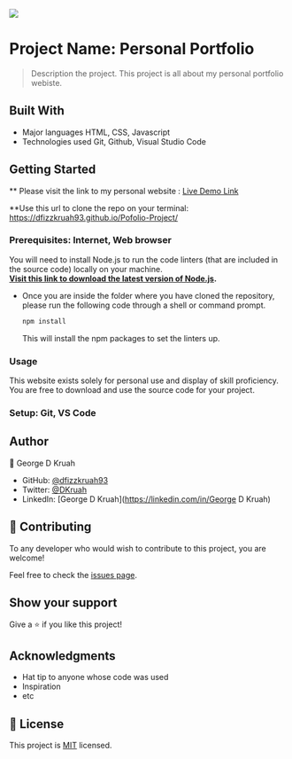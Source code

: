 ![](https://img.shields.io/badge/Microverse-blueviolet)

# Project Name: Personal Portfolio

> Description the project. This project is all about my personal portfolio webiste.


## Built With

- Major languages HTML, CSS, Javascript
- Technologies used Git, Github, Visual Studio Code


## Getting Started

** Please visit the link to my personal website : [Live Demo Link](https://dfizzkruah93.github.io/Pofolio-Project/)

**Use this url to clone the repo on your terminal: https://dfizzkruah93.github.io/Pofolio-Project/

### Prerequisites: Internet, Web browser

You will need to install Node.js to run the code linters (that are included in the source code) locally on your machine.<br />
<b>[Visit this link to download the latest version of Node.js](https://nodejs.org/en/download/).</b>

- Once you are inside the folder where you have cloned the repository, please run the following code through a shell or command prompt.

  ```sh
  npm install
  ```

  This will install the npm packages to set the linters up.

### Usage

This website exists solely for personal use and display of skill proficiency. You are free to download and use the source code for your project.

### Setup: Git, VS Code

## Author

👤 George D Kruah

- GitHub: [@dfizzkruah93](https://github.com/dfizzkruah93)
- Twitter: [@DKruah](https://twitter.com/DKruah)
- LinkedIn: [George D Kruah](https://linkedin.com/in/George D Kruah)
## 🤝 Contributing

To any developer who would wish to contribute to this project, you are welcome!

Feel free to check the [issues page](../../issues/).

## Show your support

Give a ⭐️ if you like this project!

## Acknowledgments

- Hat tip to anyone whose code was used
- Inspiration
- etc

## 📝 License

This project is [MIT](./MIT.md) licensed.

